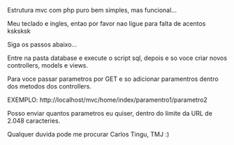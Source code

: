 Estrutura mvc com php puro bem simples, mas funcional...

Meu teclado e ingles, entao por favor nao ligue para falta de acentos ksksksk

Siga os passos abaixo...

Entre na pasta database e execute o script sql, depois e so voce criar novos controllers, models e views.

Para voce passar parametros por GET e so adicionar paramentros dentro dos metodos dos controllers.

EXEMPLO: http://localhost/mvc/home/index/paramentro1/parametro2

Posso enviar quantos parametros eu quiser, dentro do limite da URL de 2.048 caracteries.

Qualquer duvida pode me procurar Carlos Tingu, TMJ :)
